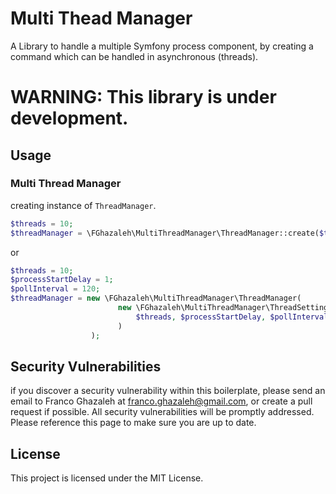 # Multi Thead Manager

A Library to handle a multiple Symfony process component, 
by creating a command which can be handled in asynchronous (threads).

# WARNING: This library is under development.

## Usage
### Multi Thread Manager
creating instance of `ThreadManager`.
```php
$threads = 10;
$threadManager = \FGhazaleh\MultiThreadManager\ThreadManager::create($threads);
```
or
```php
$threads = 10;
$processStartDelay = 1; 
$pollInterval = 120;
$threadManager = new \FGhazaleh\MultiThreadManager\ThreadManager(
                        new \FGhazaleh\MultiThreadManager\ThreadSettings(
                            $threads, $processStartDelay, $pollInterval
                        )               
                  );
```


## Security Vulnerabilities

if you discover a security vulnerability within this boilerplate,
please send an email to Franco Ghazaleh at franco.ghazaleh@gmail.com,
or create a pull request if possible. All security vulnerabilities will be promptly addressed.
Please reference this page to make sure you are up to date.

## License

This project is licensed under the MIT License.